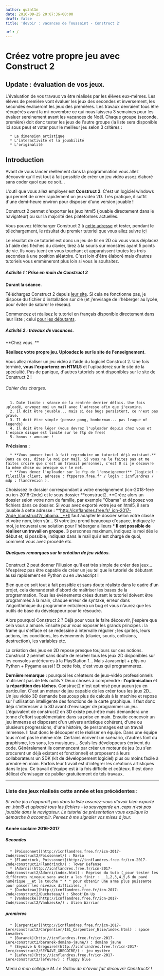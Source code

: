```yaml
---
author: qu3nt1n
date: 2016-09-25 20:07:36+00:00
draft: false
title: 'devoir : vacances de Toussaint - Construct 2'

url: /
---
```


# Créez votre propre jeu avec Construct 2





## Update : évaluation de vos jeux.


L'évaluation de vos travaux va être réalisés par les élèves eux-mêmes. Les élèves de première vont évaluer les jeux des secondes et inversement, les secondes évalueront les jeux des premières.
Les travaux devraient tous être récupérés avant la mi-novembre ce qui nous laissera 3 semaines pour les évaluer sereinement avant les vacances de Noël.
Chaque groupe (seconde, première) doit donc tester les jeux de l'autre groupe (la liste sera disponible ici sous peu) et voter pour le meilleur jeu selon 3 critères :



 	  * La dimension artistique
 	  * L'interactivité et la jouabilité
 	  * L'originalité



### 




## Introduction


Avant de vous lancer réellement dans la programmation vous allez découvrir qu'il est tout à fait possible de créer un jeu vidéo assez élaboré sans coder quoi que ce soit...

L'outil que vous allez employer est **Construct 2**. C'est un logiciel windows qui permet de créer rapidement un jeu vidéo 2D. Très pratique, il suffit d'une demi-heure environ pour disposer d'une version jouable !

Construct 2 permet d'exporter les jeux html5 (jouable directement dans le navigateur) ou sur la majorité des plateformes actuelles.

Vous pouvez télécharger Construct 2 à [cette adresse](https://www.scirra.com/) et tester, pendant le téléchargement, le résultat du premier tutoriel que vous allez suivre [ici](http://icnflandres.free.fr/c2/tuto/)

Le résultat de ce tutoriel est donc un jeu de tir en 2D où vous vous déplacez à l'aide des flèches du clavier, tirez à la souris sur monstres ayant 5 points de vie. Ils vous tuent en vous touchant et apparaissent toutes les trois secondes à une position aléatoire. C'est loin d'être élaboré mais d'autres tutoriels vous emmèneront plus loin si vous le souhaitez.




##### Activité 1 : Prise en main de Construct 2


**Durant la séance.**

Téléchargez Construct 2 depuis [leur site](https://www.scirra.com/). Si cela ne fonctionne pas, je dispose du fichier d'installation sur clé (et j'envisage de l'héberger au lycée, pour éviter de saturer le réseau).

Commencez et réalisez le tutoriel en français disponible directement dans leur liste ; celui [pour les débutants](https://www.scirra.com/tutorials/37/beginners-guide-to-construct-2/fr/page-1).


##### Activité 2 : travaux de vacances.


**Chez vous. **

**Réalisez votre propre jeu. Uploadez le sur le site de l'enseignement.**

Vous allez réaliser un jeu vidéo à l'aide du logiciel Construct 2. Une fois terminé, **vous l'exporterez en HTML5** et l'uploaderez sur le site de la spécialité. Pas de panique, d'autres tutoriels sont disponibles sur le site de Construct 2 !


###### Cahier des charges.





 	  1. Date limite : séance de la rentrée dernier délais. Une fois uploadé, envoyez moi un mail avec l'adresse afin que j'examine.
 	  2. Il doit être jouable... mais si des bugs persistent, ce n'est pas grave.
 	  3. Il doit être simple (pensez pong, bomberman... pas league of legends)
 	  4. Il doit être léger (vous devrez l'uploader depuis chez vous et l'espace disque est limité sur le ftp de free)
 	  5. bonus : amusant !

**Précisions :**



 	  * **Vous pouvez tout à fait reproduire un tutoriel déjà existant.** Dans ce cas, dîtes le moi par mail. Si vous ne le faites pas et me faites croire que c'est un travail personnel, c'est 0 si je découvre la même chose ou presque sur le net.
 	  * **Vous devez l'uploader sur le ftp de l'enseignement** (logiciel : filezilla client, adresse : ftpperso.free.fr / login : icnflandres / mdp : flandresicn ).
Choisissez le dossier correspondant à votre enseignement (icn-2018-1ere ou icn-2018-2nde) et le sous dossier **construct2. **Créez alors un dossier selon votre nom de famille, par exemple "Obama" et déposez vos fichiers dans ce dossier.
Si vous avez exporté votre jeu en html5, il sera jouable à cette adresse : **http://icnflandres.free.fr/_icn-2017-2nde_/construct2/_obama. _**Il faut adapter le dossier selon votre classe et votre nom, bien sûr...
Si votre jeu prend beaucoup d'espace, indiquez le moi, je trouverai une solution pour l'héberger ailleurs
 	  * **Il est possible de réaliser un travail en groupe.** 3 personnes maximum, indiquez le moi dès le début et, si possible, indiquez dans le mail qui s'est chargé de quoi, comment vous avez procédé etc.




##### Quelques remarques sur la création de jeu vidéos.


Construct 2 peut donner l'illusion qu'il est très simple de créer des jeux... N'espérez pas être capable de créer un jeu tel que le tutoriel de débutant aussi rapidement en Python ou en Javascript !

Bien que ce soit tout à fait possible et sans doute réaliste dans le cadre d'un projet, cela demanderait d'abord de maîtriser les bases de la programmation.
Tous les événements crées durant le tutoriel doivent être programmés à la main, chaque erreur de syntaxe, erreur dans l'algorithmique du programme entraînera un bug et vous n'aurez que les outils de base du développeur pour le résoudre.

Alors pourquoi Construct 2 ? Déjà pour vous le faire découvrir, j'espère que cela vous a amusé. Ensuite pour vous exposer les grands principes : la frame qui s'efface et se redessine à intervalle régulier ; les sprites, leurs actions, les conditions, les événements (clavier, souris, collisions, destruction), les variables etc.

La création des jeux en 2D repose presque toujours sur ces notions. Construct 2 permet sans doute de recréer tous les jeux 2D disponibles sur les consoles antérieures à la PlayStation 1... Mais Javascript + p5js ou Python + Pygame aussi ! Et cette fois, c'est vous qui programmerez.

**Dernière remarque** : pourquoi les créateurs de jeux-vidéo professionnels n'utilisent pas de tels outils ?
Deux choses à comprendre : **l'optimisation** et la **répartition des tâches**.
Construct2 n'est optimisé pour aucun jeu en particulier. C'est un moteur de jeu capable de les créer tous les jeux 2D... Un jeu vidéo 3D demande beaucoup plus de calculs à la machine et repose sur l'utilisation intelligente des fonctions de la carte graphique. Il faut donc déjà s'intéresser à la 3D avant d'envisager de programmer un jeu. L'équivalent de construct2 en 3D existe peut-être mais demandera une tonne d'effort supplémentaire dans sa prise en main.
Ensuite concevoir un jeu immense et disposant d'un univers artistique cohérent, d'une ou plusieurs progressions, d'une histoire, de personnages est un travail immense. Il faut donc le découper et le réaliser en équipe. Dans une équipe tous n'ont pas le même rôle. Certains écrivent un scénario, d'autres font du graphisme, les sons, les musiques... Seuls les développeurs écrivent du code. Généralement ils commencent par créer un moteur de jeu (ou s'en procurent un déjà existant et fonctionnel) et proposent à leurs collaborateurs un SDK (kit de développement logiciel) plus ou moins facile à prendre en main. Parfois leur travail est d'intégrer les créations artistiques dans le jeu. Ce travail d'équipe est à la fois difficile et coûteux. Il est donc délicat d'envisager de publier gratuitement de tels travaux.



* * *





### Liste des jeux réalisés cette année et les précédentes :


_Si votre jeu n'apparaît pas dans la liste assurez-vous d'avoir bien exporté en .html5 et uploadé tous les fichiers - la sauvegarde en .capx n'est pas jouable dans le navigateur. Le tutoriel de présentation vous explique la démarche à accomplir. Pensez à me signaler vos mises à jour._


#### Année scolaire 2016-2017




##### Secondes





 	  * [Poissonnet](http://icnflandres.free.fr/icn-2017-2nde/construct2/Poissonnet/) : Mario
 	  * [Flandrinck, Poissonnet](http://icnflandres.free.fr/icn-2017-2nde/construct2/Flandrinck/) : Tower Defense
 	  * [Adorni](http://icnflandres.free.fr/icn-2017-2nde/construct2/Adorni/index.html) : Reprise du tuto (_pour tester les différents niveaux sans avoir a les finir : __1,2,3,4,5,6 du pavé numérique __et la touche " * " pour obtenir une arme plus puissante pour passer les niveaux difficiles._)
 	  * [Duchateau](http://icnflandres.free.fr/icn-2017-2nde/construct2/Duchateau/) : Shoot'Em Up
 	  * [Vanhaecke](http://icnflandres.free.fr/icn-2017-2nde/construct2/Vanhaecke/) : Alien Warrior



##### premieres





 	  * [Carpentier](http://icnflandres.free.fr/icn-2017-1ere/construct2/Carpentier/1S1_Carpentier_Elie/index.html) : space invaders
 	  * [Baranek](http://icnflandres.free.fr/icn-2017-1ere/construct2/baranek-domino-jaune/) : domino jaune
 	  * [Seynave & Gregoire](http://icnflandres.free.fr/icn-2017-1ere/construct2/SEYNAVE_GREGOIRE/) : jeu mystère
 	  * [Lefevre](http://icnflandres.free.fr/icn-2017-1ere/construct2/lefevre/) : flappy blue

_Merci à mon collègue M. Le Gallou de m'avoir fait découvrir Construct2 !_
